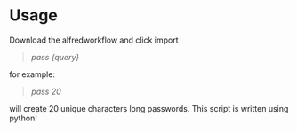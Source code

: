 # Usage

Download the alfredworkflow and click import

> _pass {query}_

for example:

> _pass 20_ <br>

will create 20 unique characters long passwords. This script is written using python!

